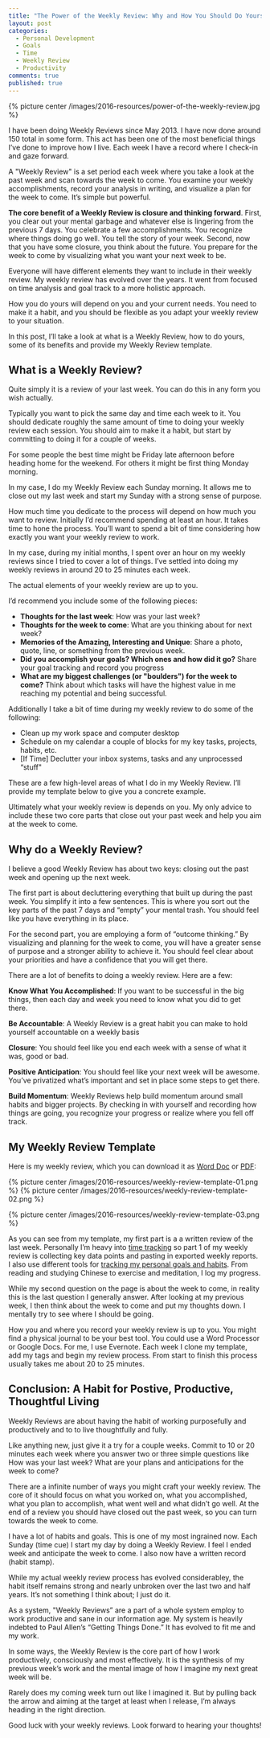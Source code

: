 ```yaml
---
title: "The Power of the Weekly Review: Why and How You Should Do Yours"
layout: post
categories:
  - Personal Development
  - Goals
  - Time
  - Weekly Review
  - Productivity
comments: true
published: true
---
```


{% picture center /images/2016-resources/power-of-the-weekly-review.jpg %}

I have been doing Weekly Reviews since May 2013. I have now done around 150 total in some form. This act has been one of the most beneficial things I’ve done to improve how I live. Each week I have a record where I check-in and gaze forward.

A "Weekly Review" is a set period each week where you take a look at the past week and scan towards the week to come. You examine your weekly accomplishments, record your analysis in writing, and visualize a plan for the week to come. It’s simple but powerful.

**The core benefit of a Weekly Review is closure and thinking forward**. First, you clear out your mental garbage and whatever else is lingering from the previous 7 days. You celebrate a few accomplishments. You recognize where things doing go well. You tell the story of your week. Second, now that you have some closure, you think about the future. You prepare for the week to come by visualizing what you want your next week to be.

Everyone will have different elements they want to include in their weekly review. My weekly review has evolved over the years. It went from focused on time analysis and goal track to a more holistic approach.

How you do yours will depend on you and your current needs. You need to make it a habit, and you should be flexible as you adapt your weekly review to your situation.

In this post, I’ll take a look at what is a Weekly Review, how to do yours, some of its benefits and provide my Weekly Review template.

<!--more-->

## What is a Weekly Review?

Quite simply it is a review of your last week. You can do this in any form you wish actually.

Typically you want to pick the same day and time each week to it. You should dedicate roughly the same amount of time to doing your weekly review each session. You should aim to make it a habit, but start by committing to doing it for a couple of weeks.

For some people the best time might be Friday late afternoon before heading home for the weekend. For others it might be first thing Monday morning.

In my case, I do my Weekly Review each Sunday morning. It allows me to close out my last week and start my Sunday with a strong sense of purpose.

How much time you dedicate to the process will depend on how much you want to review. Initially I’d recommend spending at least an hour. It takes time to hone the process. You’ll want to spend a bit of time considering how exactly you want your weekly review to work.

In my case, during my initial months, I spent over an hour on my weekly reviews since I tried to cover a lot of things. I’ve settled into doing my weekly reviews in around 20 to 25 minutes each week.

The actual elements of your weekly review are up to you.

I’d recommend you include some of the following pieces:

- **Thoughts for the last week**: How was your last week?
- **Thoughts for the week to come**: What are you thinking about for next week?
- **Memories of the Amazing, Interesting and Unique**: Share a photo, quote, line, or something from the previous week.
- **Did you accomplish your goals? Which ones and how did it go?** Share your goal tracking and record you progress
- **What are my biggest challenges (or "boulders") for the week to come?** Think about which tasks will have the highest value in me reaching my potential and being successful.

Additionally I take a bit of time during my weekly review to do some of the following:

- Clean up my work space and computer desktop
- Schedule on my calendar a couple of blocks for my key tasks, projects, habits, etc.
- [If Time] Declutter your inbox systems, tasks and any unprocessed “stuff"

These are a few high-level areas of what I do in my Weekly Review. I’ll provide my template below to give you a concrete example.

Ultimately what your weekly review is depends on you. My only advice to include these two core parts that close out your past week and help you aim at the week to come.

## Why do a Weekly Review?

I believe a good Weekly Review has about two keys: closing out the past week and opening up the next week.

The first part is about decluttering everything that built up during the past week. You simplify it into a few sentences. This is where you sort out the key parts of the past 7 days and “empty” your mental trash. You should feel like you have everything in its place.

For the second part, you are employing a form of “outcome thinking.” By visualizing and planning for the week to come, you will have a greater sense of purpose and a stronger ability to achieve it. You should feel clear about your priorities and have a confidence that you will get there.

There are a lot of benefits to doing a weekly review. Here are a few:

**Know What You Accomplished**: If you want to be successful in the big things, then each day and week you need to know what you did to get there.

**Be Accountable**: A Weekly Review is a great habit you can make to hold yourself accountable on a weekly basis

**Closure**: You should feel like you end each week with a sense of what it was, good or bad.

**Positive Anticipation**: You should feel like your next week will be awesome. You’ve privatized what’s important and set in place some steps to get there.

**Build Momentum**: Weekly Reviews help build momentum around small habits and bigger projects. By checking in with yourself and recording how things are going, you recognize your progress or realize where you fell off track.

## My Weekly Review Template

Here is my weekly review, which you can download it as [Word Doc](/documents/2016/weekly-review-template-2016.doc) or [PDF](/documents/2016/weekly-review-template-2016.pdf):

{% picture center /images/2016-resources/weekly-review-template-01.png %}
{% picture center /images/2016-resources/weekly-review-template-02.png %}

{% picture center /images/2016-resources/weekly-review-template-03.png %}

As you can see from my template, my first part is a a written review of the last week. Personally I’m heavy into [time tracking](http://www.markwk.com/2016/01/a-year-of-time-tracking-2015.html) so part 1 of my weekly review is collecting key data points and pasting in exported weekly reports. I also use different tools for [tracking my personal goals and habits](http://www.markwk.com/2013/11/self-tracking-with-askmeevery.html). From reading and studying Chinese to exercise and meditation, I log my progress.

While my second question on the page is about the week to come, in reality this is the last question I generally answer. After looking at my previous week, I then think about the week to come and put my thoughts down. I mentally try to see where I should be going.

How you and where you record your weekly review is up to you. You might find a physical journal to be your best tool. You could use a Word Processor or Google Docs. For me, I use Evernote. Each week I clone my template, add my tags and begin my review process. From start to finish this process usually takes me about 20 to 25 minutes.

## Conclusion: A Habit for Postive, Productive, Thoughtful Living

Weekly Reviews are about having the habit of working purposefully and productively and to to live thoughtfully and fully.

Like anything new, just give it a try for a couple weeks. Commit to 10 or 20 minutes each week where you answer two or three simple questions like How was your last week? What are your plans and anticipations for the week to come?

There are a infinite number of ways you might craft your weekly review. The core of it should focus on what you worked on, what you accomplished, what you plan to accomplish, what went well and what didn’t go well. At the end of a review you should have closed out the past week, so you can turn towards the week to come.

I have a lot of habits and goals. This is one of my most ingrained now. Each Sunday (time cue) I start my day by doing a Weekly Review. I feel I ended week and anticipate the week to come. I also now have a written record (habit stamp).

While my actual weekly review process has evolved considerabley, the habit itself remains strong and nearly unbroken over the last two and half years. It’s not something I think about; I just do it.

As a system, "Weekly Reviews” are a part of a whole system employ to work productive and sane in our information age. My system is heavily indebted to Paul Allen’s “Getting Things Done.” It has evolved to fit me and my work.

In some ways, the Weekly Review is the core part of how I work productively, consciously and most effectively. It is the synthesis of my previous week’s work and the mental image of how I imagine my next great week will be.

Rarely does my coming week turn out like I imagined it. But by pulling back the arrow and aiming at the target at least when I release, I’m always heading in the right direction.

Good luck with your weekly reviews. Look forward to hearing your thoughts!
